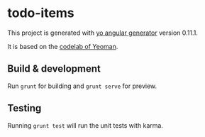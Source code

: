 # todo-items

This project is generated with [yo angular generator](https://github.com/yeoman/generator-angular)
version 0.11.1.

It is based on the [codelab of Yeoman](http://yeoman.io/codelab.html).

## Build & development

Run `grunt` for building and `grunt serve` for preview.

## Testing

Running `grunt test` will run the unit tests with karma.
